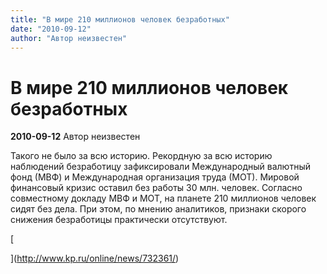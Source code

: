 ```yaml
---
title: "В мире 210 миллионов человек безработных"
date: "2010-09-12"
author: "Автор неизвестен"
---
```


# В мире 210 миллионов человек безработных

**2010-09-12** Автор неизвестен

Такого не было за всю историю. Рекордную за всю историю наблюдений безработицу зафиксировали Международный валютный фонд (МВФ) и Международная организация труда (МОТ). Мировой финансовый кризис оставил без работы 30 млн. человек. Согласно совместному докладу МВФ и МОТ, на планете 210 миллионов человек сидят без дела. При этом, по мнению аналитиков, признаки скорого снижения безработицы практически отсутствуют.

[

](http://www.kp.ru/online/news/732361/)